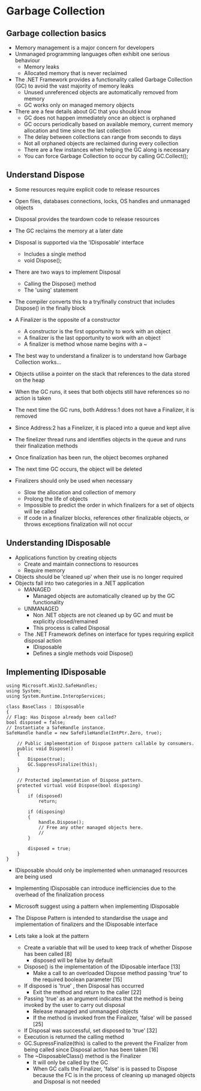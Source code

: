 ﻿# Garbage Collection

## Garbage collection basics

- Memory management is a major concern for developers
- Unmanaged programming languages often exhibit one serious behaviour
    - Memory leaks
    - Allocated memory that is never reclaimed
- The .NET Framework provides a functionality called Garbage Collection (GC) to avoid the vast majority of memory leaks
    - Unused unreferenced objects are automatically removed from memory
    - GC works only on managed memory objects
- There are a few details about GC that you should know
    - GC does not happen immediately once an object is orphaned
    - GC occurs periodically based on available memory, current memory allocation and time since the last collection
    - The delay between collections can range from seconds to days
    - Not all orphaned objects are reclaimed during every collection
    - There are a few instances when helping the GC along is necessary
    - You can force Garbage Collection to occur by calling GC.Collect();

## Understand Dispose

- Some resources require explicit code to release resources
- Open files, databases connections, locks, OS handles and unmanaged objects
- Disposal provides the teardown code to release resources
- The GC reclaims the memory at a later date
- Disposal is supported via the 'IDisposable' interface
    - Includes a single method
    - void Dispose();
- There are two ways to implement Disposal
    - Calling the Dispose() method
    - The 'using' statement
- The compiler converts this to a try/finally construct that includes Dispose() in the finally block

- A Finalizer is the opposite of a constructor
    - A constructor is the first opportunity to work with an object
    - A finalizer is the last opportunity to work with an object
    - A finalizer is method whose name begins with a ~
- The best way to understand a finalizer is to understand how Garbage Collection works...

- Objects utilise a pointer on the stack that references to the data stored on the heap
- When the GC runs, it sees that both objects still have references so no action is taken
- The next time the GC runs, both Address:1 does not have a Finalizer, it is removed
- Since Address:2 has a Finelizer, it is placed into a queue and kept alive
- The finelizer thread runs and identifies objects in the queue and runs their finalization methods
- Once finalization has been run, the object becomes orphaned
- The next time GC occurs, the object will be deleted
- Finalizers should only be used when necessary
    - Slow the allocation and collection of memory
    - Prolong the life of objects
    - Impossible to predict the order in which finalizers for a set of objects will be called
    - If code in a finalizer blocks, references other finalizable objects, or throws exceptions finalization will not
      occur

## Understanding IDisposable 

- Applications function by creating objects
    - Create and maintain connections to resources
    - Require memory
- Objects should be 'cleaned up' when their use is no longer required
- Objects fall into two categories in a .NET application
    - MANAGED
        - Managed objects are automatically cleaned up by the GC functionality
    - UNMANAGED
        - Non .NET objects are not cleaned up by GC and must be explicitly closed/remained
        - This process is called Disposal
    - The .NET Framework defines on interface for types requiring explicit disposal action
        - IDisposable
        - Defines a single methods void Dispose()

## Implementing IDisposable

    using Microsoft.Win32.SafeHandles;
    using System;
    using System.Runtime.InteropServices;
    
    class BaseClass : IDisposable
    {
    // Flag: Has Dispose already been called?
    bool disposed = false;
    // Instantiate a SafeHandle instance.
    SafeHandle handle = new SafeFileHandle(IntPtr.Zero, true);
    
        // Public implementation of Dispose pattern callable by consumers.
        public void Dispose()
        {
            Dispose(true);
            GC.SuppressFinalize(this);
        }
    
        // Protected implementation of Dispose pattern.
        protected virtual void Dispose(bool disposing)
        {
            if (disposed)
                return;
    
            if (disposing)
            {
                handle.Dispose();
                // Free any other managed objects here.
                //
            }
    
            disposed = true;
        }
    }

- IDisposable should only be implemented when unmanaged resources are being used
- Implementing IDisposable can introduce inefficiencies due to the overhead of the finalization process
- Microsoft suggest using a pattern when implementing IDisposable
- The Dispose Pattern is intended to standardise the usage and implementation of finalizers and the IDisposable
  interface

- Lets take a look at the pattern
    - Create a variable that will be used to keep track of whether Dispose has been called [8]
        - disposed will be false by default
    - Dispose() is the implementation of the IDiposable interface [13]
        - Make a call to an overloaded Dispose method passing 'true' to the required boolean parameter [15]
    - If disposed is 'true' , then Disposal has occurred
        - Exit the method and return to the caller [22]
    - Passing 'true' as an argument indicates that the method is being invoked by the user to carry out disposal
        - Release managed and unmanaged objects
        - If the method is invoked from the Finalizer, 'false' will be passed [25]
    - If Disposal was successful, set disposed to 'true' [32]
    - Execution is returned the calling method
    - GC.SupressFinalize(this) is called to the prevent the Finalizer from being called since Disposal action has been
      taken [16]
    - The ~DisposableClass() method is the Finalizer
        - It will only be called by the GC
        - When GC calls the Finalizer, 'false' is is passed to Dispose because the FC is in the process of cleaning up
          managed objects and Disposal is not needed